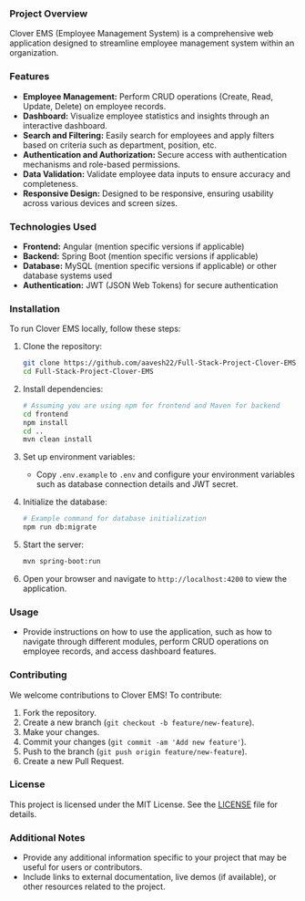 ### Project Overview
Clover EMS (Employee Management System) is a comprehensive web application designed to streamline employee management system within an organization.

### Features
- **Employee Management:** Perform CRUD operations (Create, Read, Update, Delete) on employee records.
- **Dashboard:** Visualize employee statistics and insights through an interactive dashboard.
- **Search and Filtering:** Easily search for employees and apply filters based on criteria such as department, position, etc.
- **Authentication and Authorization:** Secure access with authentication mechanisms and role-based permissions.
- **Data Validation:** Validate employee data inputs to ensure accuracy and completeness.
- **Responsive Design:** Designed to be responsive, ensuring usability across various devices and screen sizes.

### Technologies Used
- **Frontend:** Angular (mention specific versions if applicable)
- **Backend:** Spring Boot (mention specific versions if applicable)
- **Database:** MySQL (mention specific versions if applicable) or other database systems used
- **Authentication:** JWT (JSON Web Tokens) for secure authentication

### Installation
To run Clover EMS locally, follow these steps:

1. Clone the repository:
   ```bash
   git clone https://github.com/aavesh22/Full-Stack-Project-Clover-EMS.git
   cd Full-Stack-Project-Clover-EMS
   ```

2. Install dependencies:
   ```bash
   # Assuming you are using npm for frontend and Maven for backend
   cd frontend
   npm install
   cd ..
   mvn clean install
   ```

3. Set up environment variables:
   - Copy `.env.example` to `.env` and configure your environment variables such as database connection details and JWT secret.

4. Initialize the database:
   ```bash
   # Example command for database initialization
   npm run db:migrate
   ```

5. Start the server:
   ```bash
   mvn spring-boot:run
   ```

6. Open your browser and navigate to `http://localhost:4200` to view the application.

### Usage
- Provide instructions on how to use the application, such as how to navigate through different modules, perform CRUD operations on employee records, and access dashboard features.

### Contributing
We welcome contributions to Clover EMS! To contribute:

1. Fork the repository.
2. Create a new branch (`git checkout -b feature/new-feature`).
3. Make your changes.
4. Commit your changes (`git commit -am 'Add new feature'`).
5. Push to the branch (`git push origin feature/new-feature`).
6. Create a new Pull Request.

### License
This project is licensed under the MIT License. See the [LICENSE](LICENSE) file for details.

### Additional Notes
- Provide any additional information specific to your project that may be useful for users or contributors.
- Include links to external documentation, live demos (if available), or other resources related to the project.
